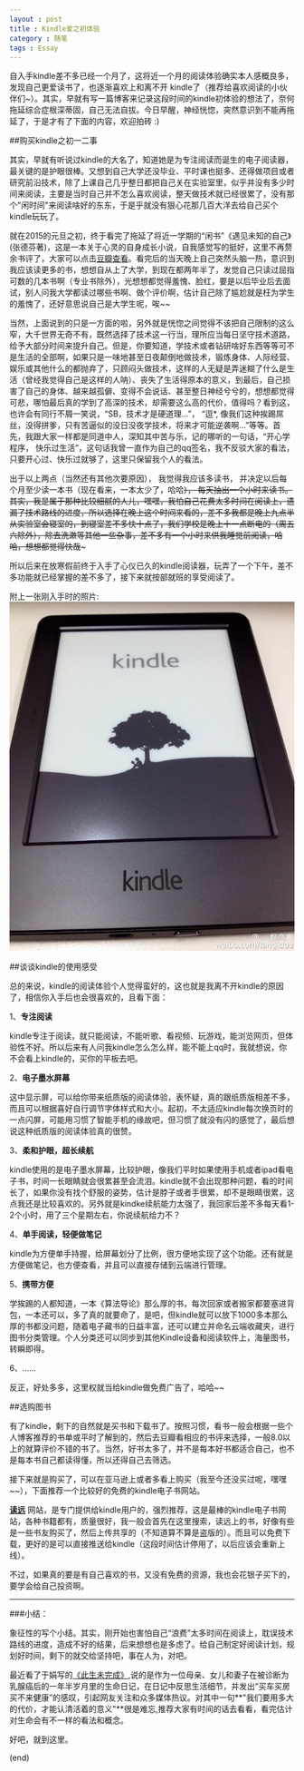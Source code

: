 ```yaml
---
layout : post
title : Kindle爱之初体验
category : 随笔
tags : Essay
---
```

自入手kindle差不多已经一个月了，这将近一个月的阅读体验确实本人感概良多，发现自己更爱读书了，也逐渐喜欢上和离不开 kindle了（推荐给喜欢阅读的小伙伴们~）。其实，早就有写一篇博客来记录这段时间的kindle初体验的想法了，奈何拖延综合症根深蒂固，自己无法自拔。今日早醒，神经恍惚，突然意识到不能再拖延了，于是才有了下面的内容，欢迎拍砖 :)

<!--more-->

##购买kindle之初一二事

其实，早就有听说过kindle的大名了，知道她是为专注阅读而诞生的电子阅读器，最关键的是护眼很棒。又想到自己大学还没毕业、平时课也挺多、还得做项目或者研究前沿技术，除了上课自己几乎整日都把自己关在实验室里，似乎并没有多少时间来阅读，主要是当时自己并不怎么喜欢阅读，整天做技术就已经很累了，没有那个"闲时间"来阅读啥好的东东，于是乎就没有狠心花那几百大洋去给自己买个kindle玩玩了。

就在2015的元旦之初，终于看完了拖延了将近一学期的“闲书”《遇见未知的自己》(张德芬著)，这是一本关于心灵的自身成长小说，自我感觉写的挺好，这里不再赘余书评了，大家可以点击[豆瓣查看](http://book.douban.com/subject/2340100/ )。看完后的当天晚上自己突然头脑一热，意识到我应该读更多的书，想想自从上了大学，到现在都两年半了，发觉自己只读过屈指可数的几本书啊（专业书除外），光想想都觉得羞愧、脸红，要是以后毕业后去面试，别人问我大学都读过哪些书啊、做个评价啊，估计自己除了尴尬就是枉为学生的羞愧了，还好意思说自己是大学生呢，唉~~

当然，上面说到的只是一方面的啦，另外就是恍惚之间觉得不该把自己限制的这么窄，大千世界无奇不有，既然选择了技术这一行当，理所应当每日坚守技术道路，给予大部分时间来提升自己。但是，你要知道，学技术或者钻研啥好东西等等可不是生活的全部啊，如果只是一味地甚至日夜颠倒地做技术，锻炼身体、人际经营、娱乐或其他什么的都抛弃了，只顾闷头做技术，这样的人无疑是弄迷糊了什么是生活（曾经我觉得自己是这样的人呐）、丧失了生活得原本的意义，到最后，自己损害了自己的身体、越来越孤僻、变得不会说话、甚至整日神经兮兮的，想想都觉得可悲，哪怕最后真的学到了高深的技术，却需要这么高的代价，值得吗？看到这，也许会有同行不屑一笑说，“SB，技术才是硬道理...”， “逗*, 像我们这种挨踢屌丝，没得拼爹，只有苦逼似的没日没夜学技术，将来才可能逆袭啊...”等等。首先，我跟大家一样都是同道中人，深知其中苦与乐，记的哪听的一句话，“开心学程序， 快乐过生活”，这句话我曾一直作为自己的qq签名，我不反驳大家的看法，只要开心过、快乐过就够了，这里只保留我个人的看法。

出于以上两点（当然还有其他次要原因）， 我觉得我应该多读书， 并决定以后每个月至少读一本书（现在看来，一本太少了，哈哈~~）， 每天抽出一个小时来读书。其实，我是属于那种比较细腻的人儿，嘿嘿，我怕自己花费太多时间在阅读上，遗漏了技术路线的进度，所以选择在晚上这个时间来看的，差不多我都是晚上九点半从实验室会寝室的，到寝室差不多快十点了，我们学校是晚上十一点断电的（周五六除外），除去洗漱等其他一些杂事，差不多有一个小时来供我睡觉前阅读，哈哈，想想都觉得快哉~~~

所以后来在放寒假前终于入手了心仪已久的kindle阅读器，玩弄了一个下午，差不多功能就已经掌握的差不多了，接下来就按部就班的享受阅读了。

附上一张刚入手时的照片:
![pic](../../images/201502/kindle_new.jpg)

##谈谈kindle的使用感受

总的来说，kindle的阅读体验个人觉得蛮好的，这也就是我离不开kindle的原因了，相信你入手后也会很喜欢的，且看下面：

1、**专注阅读**

kindle专注于阅读，就只能阅读，不能听歌、看视频、玩游戏，能浏览网页，但体验性不好。所以后来有人问我kindle怎么怎么样，能不能上qq时，我就想说，你不会看上kindle的，买你的平板去吧。

2、**电子墨水屏幕**

这中显示屏，可以给你带来纸质版的阅读体验，表怀疑，真的跟纸质版相差不多，而且可以根据喜好自行调节字体样式和大小。起初，不太适应kindle每次换页时的一点闪屏，可能用习惯了智能手机的缘故吧，但习惯了就没有闪的感觉了，最后想说这种纸质版的阅读体验真的很赞。

3、**柔和护眼，超长续航**

kindle使用的是电子墨水屏幕，比较护眼，像我们平时如果使用手机或者ipad看电子书，时间一长眼睛就会很累甚至会流泪。kindle就不会出现那种问题，看的时间长了，如果你没有找个舒服的姿势，估计是脖子或者手很累，却不是眼睛很累，这点我还是比较喜欢的。另外就是kindke续航能力太强了，我回家后差不多每天看1-2个小时，用了三个星期左右，你说续航给力不？

4、**单手阅读，轻便做笔记**

kindle为方便单手持握，给屏幕划分了比例，很方便地实现了这个功能。还有就是方便做笔记，也方便查看，并且可以直接存储到云端进行管理。

5、**携带方便**

学挨踢的人都知道，一本《算法导论》那么厚的书，每次回家或者搬家都要塞进背包，一本还可以，多了真的就要命了，是吧，但kindle就可以放下1000多本那么厚的书都没问题，随着电子藏书的日益丰富，还可以建立并命名云端收藏夹，进行图书分类管理。个人分类还可以同步到其他Kindle设备和阅读软件上，海量图书，转瞬即得。

6、......

反正，好处多多，这里权就当给kindle做免费广告了，哈哈~~

##选购图书

有了kindle，剩下的自然就是买书和下载书了。按照习惯，看书一般会根据一些个人博客推荐的书单或平时了解到的，然后去豆瓣看相应的书评来选择，一般8.0以上的就算评价不错的书了。当然，好书太多了，并不是每本好书都适合自己，也不是每本书自己都读得懂，所以还得自己去筛选。

接下来就是购买了，可以在亚马逊上或者多看上购买（我至今还没买过呢，嘿嘿~~），下面推荐一个比较好的免费的kindle电子书网站。

**[读远](http://www.readfar.com/)** 网站，是专门提供给kindle用户的，强烈推荐，这是最棒的kindle电子书网站，各种书籍都有，质量很好，我一般会首先在这里搜索，读远上的书，好像有些是一些书友购买了，然后上传共享的（不知道算不算是盗版的）。而且可以免费下载，更好的是可以直接推送给kindle（这段时间估计停用了，以后应该会重新上线）。

不过，如果真的要是有自己喜欢的书，又没有免费的资源，我也会花银子买下的，要学会给自己投资啊。



---

###小结：

象征性的写个小结。其实，刚开始也害怕自己“浪费”太多时间在阅读上，耽误技术路线的进度，造成不好的结果，后来想想也是多虑了。给自己制定好阅读计划，规划好时间，剩下的就交给坚持吧，事在人为，对吧。

最近看了于娟写的[《此生未完成》](http://book.douban.com/subject/6397275/),说的是作为一位母亲、女儿和妻子在被诊断为乳腺癌后的一年半岁月里的生命日记，在日记中反思生活细节，并发出“买车买房买不来健康”的感叹，引起网友关注和众多媒体热议。对其中一句**"我们要用多大的代价，才能认清活着的意义"**很是难忘,推荐大家有时间的话去看看，看完估计对生命会有不一样的看法和概念。

好吧，就到这里。

(end)
